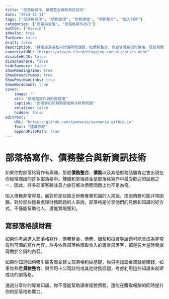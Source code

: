 ```yaml
---
title: "部落格寫作、債務整合與新資訊技術"
date: "2024-12-11"
tags: ["部落格寫作", "債務管理", "財務建議", "債務整合", "個人財務"]
categories: ["商業與金融", "部落格寫作技巧"]
author: ["Aixwim"]
showToc: true
TocOpen: false
draft: false
description: "探索部落客如何討論財務話題，如債務整合、資金管理和投資策略，既能幫助他人又能賺錢。"
canonicalURL: "https://aixwim.cloud/blogging-consolidation-debt"
disableHLJS: false
disableShare: false
hideSummary: false
ShowReadingTime: true
ShowBreadCrumbs: true
ShowPostNavLinks: true
ShowWordCount: true
cover:
    image: ""
    alt: "部落格寫作與財務建議"
    caption: "部落客如何幫助讀者解決財務問題"
    relative: false
    hidden: false
editPost:
    URL: "https://github.com/Xyomania/xyomania.github.io"
    Text: "建議修改"
    appendFilePath: true
---
```


# 部落格寫作、債務整合與新資訊技術

如果你對部落格寫作有興趣，那麼**債務整合**、**債務**以及其他財務話題肯定會出現在你經常閱讀的許多部落格中。賺錢和管理資金是部落格寫作中最受歡迎的話題之一，因此，許多部落客將注意力放在解決債務問題上也不足為奇。

陷入債務非常容易，而對於那些缺乏財務專業知識的人來說，擺脫債務可能非常困難。對於那些擅長處理財務問題的人來說，部落格是分享他們的見解和知識的好方式，不僅能幫助他人，還能實現獲利。

## 寫部落格談財務

如果你考慮進入部落格寫作，債務整合、債務、儲蓄和投資等話題可能會成為非常有利可圖的寫作內容。許多依靠部落格賺取收入的專業部落客，都是花大量時間撰寫關於金錢的內容。

如果你知道如何吸引廣告商並建立部落格粉絲基礎，你只需談論金錢就能賺錢。如果你熟悉**貸款整合**、與信用卡公司談判或其他財務話題，考慮利用這些知識來創建成功的部落格。

通過分享你的專業知識，你不僅能幫助讀者擺脫債務，還能在賺取報酬的同時提升你的部落格影響力。
